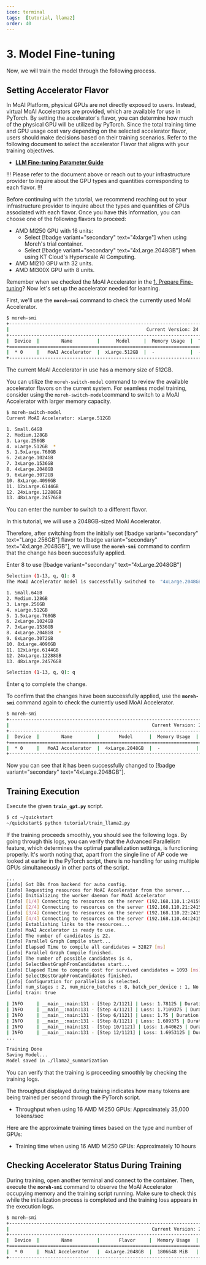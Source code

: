 ```yaml
---
icon: terminal
tags:  [tutorial, llama2]
order: 40
---
```


# 3. Model Fine-tuning
Now, we will train the model through the following process. 

## Setting Accelerator Flavor
In MoAI Platform, physical GPUs are not directly exposed to users. Instead, virtual MoAI Accelerators are provided, which are available for use in PyTorch. By setting the accelerator's flavor, you can determine how much of the physical GPU will be utilized by PyTorch. Since the total training time and GPU usage cost vary depending on the selected accelerator flavor, users should make decisions based on their training scenarios. Refer to the following document to select the accelerator Flavor that aligns with your training objectives.


- **[LLM Fine-tuning Parameter Guide](/Supported_Documents/LLM_param_guide.md)**

!!!
Please refer to the document above or reach out to your infrastructure provider to inquire about the GPU types and quantities corresponding to each flavor.
!!!


Before continuing with the tutorial, we recommend reaching out to your infrastructure provider to inquire about the types and quantities of GPUs associated with each flavor. Once you have this information, you can choose one of the following flavors to proceed:

- AMD MI250 GPU with 16 units:
    - Select [!badge variant="secondary" text="4xlarge"] when using Moreh's trial container.
    - Select [!badge variant="secondary" text="4xLarge.2048GB"] when using KT Cloud's Hyperscale AI Computing.
- AMD MI210 GPU with 32 units.
- AMD MI300X GPU with 8 units.

Remember when we checked the MoAI Accelerator in the [1. Prepare Fine-tuning](1_Prepare_Fine-tuning.md)? Now let's set up the accelerator needed for learning.

First, we'll use the **`moreh-smi`** command to check the currently used MoAI Accelerator.

```bash
$ moreh-smi
+---------------------------------------------------------------------------------------------------+
|                                                  Current Version: 24.2.0  Latest Version: 24.2.0  |
+---------------------------------------------------------------------------------------------------+
|  Device  |        Name         |      Model     |  Memory Usage  |  Total Memory  |  Utilization  |
+===================================================================================================+
|  * 0     |   MoAI Accelerator  |  xLarge.512GB  |  -             |  -             |  -            |
+---------------------------------------------------------------------------------------------------+
```

The current MoAI Accelerator in use has a memory size of 512GB.

You can utilize the `moreh-switch-model` command to review the available accelerator flavors on the current system. For seamless model training, consider using the `moreh-switch-model`command to switch to a MoAI Accelerator with larger memory capacity.

```bash
$ moreh-switch-model
Current MoAI Accelerator: xLarge.512GB

1. Small.64GB
2. Medium.128GB
3. Large.256GB
4. xLarge.512GB  *
5. 1.5xLarge.768GB
6. 2xLarge.1024GB
7. 3xLarge.1536GB
8. 4xLarge.2048GB
9. 6xLarge.3072GB
10. 8xLarge.4096GB
11. 12xLarge.6144GB
12. 24xLarge.12288GB
13. 48xLarge.24576GB
```

You can enter the number to switch to a different flavor.

In this tutorial, we will use a 2048GB-sized MoAI Accelerator.

Therefore, after switching from the initially set [!badge variant="secondary" text="Large.256GB"] flavor to [!badge variant="secondary" text="4xLarge.2048GB"], we will use the **`moreh-smi`** command to confirm that the change has been successfully applied.

Enter 8 to use [!badge variant="secondary" text="4xLarge.2048GB"]


```bash
Selection (1-13, q, Q): 8
The MoAI Accelerator model is successfully switched to  "4xLarge.2048GB".

1. Small.64GB
2. Medium.128GB
3. Large.256GB
4. xLarge.512GB
5. 1.5xLarge.768GB
6. 2xLarge.1024GB
7. 3xLarge.1536GB
8. 4xLarge.2048GB  *
9. 6xLarge.3072GB
10. 8xLarge.4096GB
11. 12xLarge.6144GB
12. 24xLarge.12288GB
13. 48xLarge.24576GB

Selection (1-13, q, Q): q 
```

Enter **`q`** to complete the change.

To confirm that the changes have been successfully applied, use the **`moreh-smi`** command again to check the currently used MoAI Accelerator.

```bash
$ moreh-smi
+-----------------------------------------------------------------------------------------------------+
|                                                    Current Version: 24.2.0  Latest Version: 24.2.0  |
+-----------------------------------------------------------------------------------------------------+
|  Device  |        Name         |       Model      |  Memory Usage  |  Total Memory  |  Utilization  |
+=====================================================================================================+
|  * 0     |   MoAI Accelerator  |  4xLarge.2048GB  |  -             |  -             |  -            |
+-----------------------------------------------------------------------------------------------------+
```

Now you can see that it has been successfully changed to [!badge variant="secondary" text="4xLarge.2048GB"].

## Training Execution

Execute the given **`train_gpt.py`** script.

```bash
$ cd ~/quickstart
~/quickstart$ python tutorial/train_llama2.py
```

If the training proceeds smoothly, you should see the following logs. By going through this logs, you can verify that the Advanced Parallelism feature, which determines the optimal parallelization settings, is functioning properly. It's worth noting that, apart from the single line of AP code we looked at earlier in the PyTorch script, there is no handling for using multiple GPUs simultaneously in other parts of the script.

```bash
...
[info] Got DBs from backend for auto config.
[info] Requesting resources for MoAI Accelerator from the server...
[info] Initializing the worker daemon for MoAI Accelerator
[info] [1/4] Connecting to resources on the server (192.168.110.1:24159)...
[info] [2/4] Connecting to resources on the server (192.168.110.21:24159)...
[info] [3/4] Connecting to resources on the server (192.168.110.22:24159)...
[info] [4/4] Connecting to resources on the server (192.168.110.44:24159)...
[info] Establishing links to the resources...
[info] MoAI Accelerator is ready to use.
[info] The number of candidates is 22.
[info] Parallel Graph Compile start...
[info] Elapsed Time to compile all candidates = 32827 [ms]
[info] Parallel Graph Compile finished.
[info] The number of possible candidates is 4.
[info] SelectBestGraphFromCandidates start...
[info] Elapsed Time to compute cost for survived candidates = 1093 [ms]
[info] SelectBestGraphFromCandidates finished.
[info] Configuration for parallelism is selected.
[info] num_stages : 2, num_micro_batches : 8, batch_per_device : 1, No TP, recomputation : true, distribute_param : true
[info] train: true

| INFO     | __main__:main:131 - [Step 2/1121] | Loss: 1.78125 | Duration: 16.31 | Throughput: 32150.92 tokens/sec
| INFO     | __main__:main:131 - [Step 4/1121] | Loss: 1.7109375 | Duration: 15.65 | Throughput: 33494.69 tokens/sec
| INFO     | __main__:main:131 - [Step 6/1121] | Loss: 1.75 | Duration: 15.68 | Throughput: 33444.54 tokens/sec
| INFO     | __main__:main:131 - [Step 8/1121] | Loss: 1.609375 | Duration: 13.80 | Throughput: 37988.52 tokens/sec
| INFO     | __main__:main:131 - [Step 10/1121] | Loss: 1.640625 | Duration: 16.25 | Throughput: 32272.10 tokens/sec
| INFO     | __main__:main:131 - [Step 12/1121] | Loss: 1.6953125 | Duration: 13.08 | Throughput: 40094.50 tokens/sec
...

Training Done
Saving Model...
Model saved in ./llama2_summarization
```

You can verify that the training is proceeding smoothly by checking the training logs.

The throughput displayed during training indicates how many tokens are being trained per second through the PyTorch script.

- Throughput when using 16 AMD MI250 GPUs: Approximately 35,000 tokens/sec

Here are the approximate training times based on the type and number of GPUs:

- Training time when using 16 AMD MI250 GPUs: Approximately 10 hours

## Checking Accelerator Status During Training

During training, open another terminal and connect to the container. Then, execute the **`moreh-smi`** command to observe the MoAI Accelerator occupying memory and the training script running. Make sure to check this while the initialization process is completed and the training loss appears in the execution logs.

```bash
$ moreh-smi
+-----------------------------------------------------------------------------------------------------+
|                                                    Current Version: 24.2.0  Latest Version: 24.2.0  |
+-----------------------------------------------------------------------------------------------------+
|  Device  |        Name         |       Flavor     |  Memory Usage  |  Total Memory  |  Utilization  |
+=====================================================================================================+
|  * 0     |  MoAI Accelerator   |  4xLarge.2048GB  |  1806648 MiB   |  2096640 MiB   |    100%        |
+-----------------------------------------------------------------------------------------------------+
```
